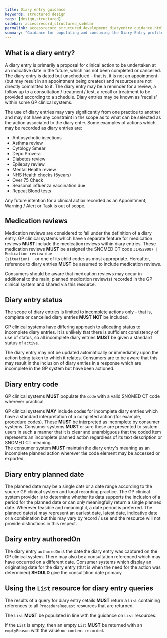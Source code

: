 ```yaml
---
title: Diary entry guidance
keywords: structured design
tags: [design,structured]
sidebar: accessrecord_structured_sidebar
permalink: accessrecord_structured_development_diaryentry_guidance.html
summary: "Guidance for populating and consuming the Diary Entry profile"
---
```


## What is a diary entry?

A diary entry is primarily a proposal for clinical action to be undertaken at an indicative date in the future, which has not been completed or cancelled. 
The diary entry is dated but unscheduled - that is, it is not an appointment (but may result in an appointment being created) and resources are not directly committed to it. 
The diary entry may be a reminder for a review, a follow up to a consultation / treatment / test, a recall or treatment to be provided according to a schedule.
Diary entries may be known as 'recalls' within some GP clinical systems.

The use of diary entries may vary significantly from one practice to another and may not have any constraint in the scope as to what can be selected as the action associated to the diary entry.
Some examples of actions which may be recorded as diary entries are:

- Antipsychotic injections
- Asthma review
- Cytology Smear
- Depo Provera 
- Diabetes review
- Epilepsy review
- Mental Health review
- NHS Health checks (5years)
- Over 75 Check
- Seasonal influenza vaccination due 
- Repeat Blood tests 

Any future intention for a clinical action recorded as an Appointment, Warning / Alert or Task is out of scope.

## Medication reviews

Medication reviews are considered to fall under the definition of a diary entry.
GP clinical systems which have a separate feature for medication reviews **MUST** include the medication reviews within diary entries.
These medication reviews **MUST** be assigned the SNOMED CT code <code>314529007 | Medication review due (situation) |</code> or one of its child codes as most appropriate.
Hereafter, reference to diary entries **MUST** be assumed to include medication reviews.

Consumers should be aware that medication reviews may occur in additional to the main, planned medication review(s) recorded in the GP clinical system and shared via this resource.

## Diary entry status

The scope of diary entries is limited to incomplete actions only - that is, complete or cancelled diary entries **MUST NOT** be included.

GP clinical systems have differing approach to allocating status to incomplete diary entries.
It is unlikely that there is sufficient consistency of use of status, so all incomplete diary entries **MUST** be given a standard status of <code>active</code>.

The diary entry may not be updated automatically or immediately upon the action being taken to which it relates.
Consumers are to be aware that this may result in the inclusion of diary entries in a response which are incomplete in the GP system but have been actioned.

## Diary entry code

GP clinical systems **MUST** populate the <code>code</code> with a valid SNOMED CT code wherever practical.

GP clinical systems **MAY** include codes for incomplete diary entries which have a standard interpretation of a completed action (for example, procedure codes).
These **MUST** be interpreted as incomplete by consumer systems.
Consumer systems **MUST** ensure these are presented to system users in such a manner that it is clear and unambiguous that the coded item represents an incomplete planned action regardless of its text description or SNOMED CT meaning.  
The consumer system **MUST** maintain the diary entry's meaning as an incomplete planned action wherever the code element may be accessed or exported.

## Diary entry planned date

The planned date may be a single date or a date range according to the source GP clinical system and local recording practice. 
The GP clinical system provider is to determine whether its data supports the inclusion of a period for the planned date or can only meaningfully return a single planned date.
Wherever feasible and meaningful, a date period is preferred.
The planned date(s) may represent an earliest date, latest date, indicative date or a combination but this may vary by record / use and the resource will not provide distinctions in this respect.

## Dairy entry authoredOn

The diary entry <code>authoredOn</code> is the date the diary entry was captured on the GP clinical system.
There may also be a consultation referenced which may have occurred on a different date.
Consumer systems which display an originating date for the diary entry (that is when the need for the action was determined) **SHOULD** give the consultation date primacy.

## Using the `List` resource for diary entry queries

The results of a query for diary entry details **MUST** return a `List` containing references to all `ProcedureRequest` resources that are returned.

The `List` **MUST** be populated in line with the guidance on `List` resources.

If the `List` is empty, then an empty `List` **MUST** be returned with an `emptyReason` with the value `no-content-recorded`.
